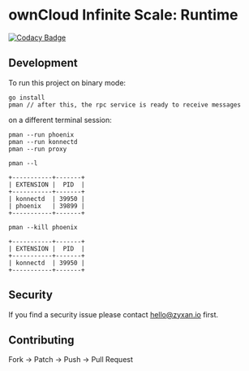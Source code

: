 # ownCloud Infinite Scale: Runtime

[![Codacy Badge](https://api.codacy.com/project/badge/Grade/8badecde63f743868c71850e43cdeb0d)](https://app.codacy.com/manual/refs_2/pman?utm_source=github.com&utm_medium=referral&utm_content=refs/pman&utm_campaign=Badge_Grade_Dashboard)

## Development

To run this project on binary mode:

```console
go install
pman // after this, the rpc service is ready to receive messages
```

on a different terminal session:

```console
pman --run phoenix
pman --run konnectd
pman --run proxy

pman --l

+-----------+-------+
| EXTENSION |  PID  |
+-----------+-------+
| konnectd  | 39950 |
| phoenix   | 39899 |
+-----------+-------+

pman --kill phoenix

+-----------+-------+
| EXTENSION |  PID  |
+-----------+-------+
| konnectd  | 39950 |
+-----------+-------+
```

## Security

If you find a security issue please contact [hello@zyxan.io](mailto:hello@zyxan.io) first.

## Contributing

Fork -> Patch -> Push -> Pull Request
